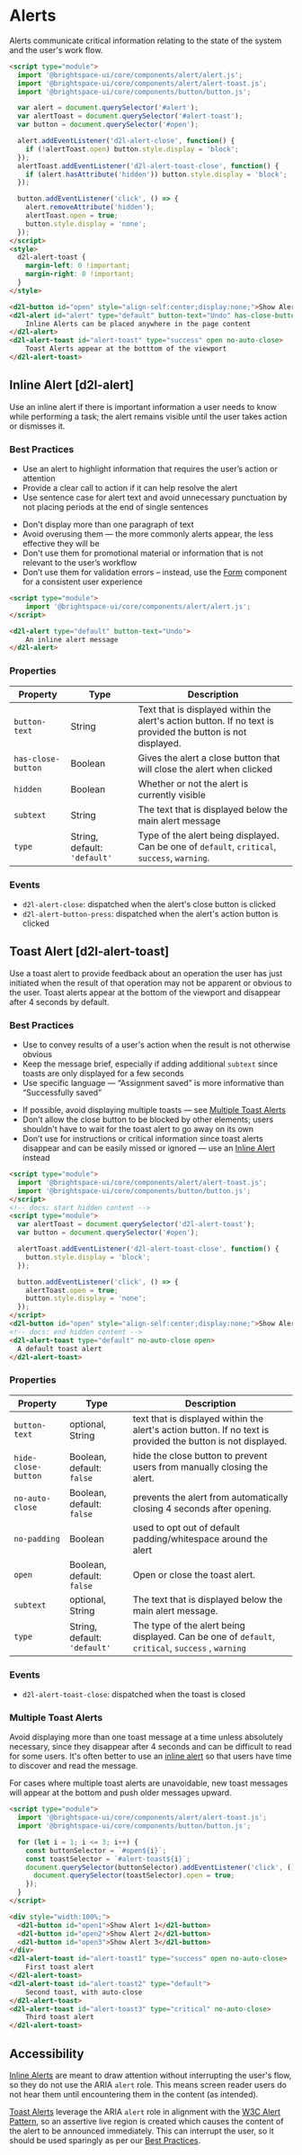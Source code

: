 # Alerts
Alerts communicate critical information relating to the state of the system and the user's work flow.

<!-- docs: demo autoSize:false align:start -->
```html
<script type="module">
  import '@brightspace-ui/core/components/alert/alert.js';
  import '@brightspace-ui/core/components/alert/alert-toast.js';
  import '@brightspace-ui/core/components/button/button.js';

  var alert = document.querySelector('#alert');
  var alertToast = document.querySelector('#alert-toast');
  var button = document.querySelector('#open');

  alert.addEventListener('d2l-alert-close', function() {
    if (!alertToast.open) button.style.display = 'block';
  });
  alertToast.addEventListener('d2l-alert-toast-close', function() {
    if (alert.hasAttribute('hidden')) button.style.display = 'block';
  });

  button.addEventListener('click', () => {
    alert.removeAttribute('hidden');
    alertToast.open = true;
    button.style.display = 'none';
  });
</script>
<style>
  d2l-alert-toast {
    margin-left: 0 !important;
    margin-right: 0 !important;
  }
</style>

<d2l-button id="open" style="align-self:center;display:none;">Show Alerts</d2l-button>
<d2l-alert id="alert" type="default" button-text="Undo" has-close-button>
	Inline Alerts can be placed anywhere in the page content
</d2l-alert>
<d2l-alert-toast id="alert-toast" type="success" open no-auto-close>
	Toast Alerts appear at the botttom of the viewport
</d2l-alert-toast>
```

## Inline Alert [d2l-alert]

Use an inline alert if there is important information a user needs to know while performing a task; the alert remains visible until the user takes action or dismisses it.

### Best Practices

<!-- docs: start best practices -->
<!-- docs: start dos -->
* Use an alert to highlight information that requires the user’s action or attention
* Provide a clear call to action if it can help resolve the alert
* Use sentence case for alert text and avoid unnecessary punctuation by not placing periods at the end of single sentences
<!-- docs: end dos -->

<!-- docs: start donts -->
* Don't display more than one paragraph of text
* Avoid overusing them — the more commonly alerts appear, the less effective they will be
* Don't use them for promotional material or information that is not relevant to the user’s workflow
* Don’t use them for validation errors – instead, use the [Form](../../components/form) component for a consistent user experience
<!-- docs: end donts -->
<!-- docs: end best practices -->

<!-- docs: demo code properties name:d2l-alert sandboxTitle:'Inline Alert' autoSize:false  -->
```html
<script type="module">
	import '@brightspace-ui/core/components/alert/alert.js';
</script>

<d2l-alert type="default" button-text="Undo">
	An inline alert message
</d2l-alert>
```
<!-- docs: start hidden content -->
### Properties

| Property | Type | Description |
|---|---|---|
| `button-text` | String | Text that is displayed within the alert's action button. If no text is provided the button is not displayed. |
| `has-close-button` | Boolean |  Gives the alert a close button that will close the alert when clicked |
| `hidden` | Boolean | Whether or not the alert is currently visible |
| `subtext` | String | The text that is displayed below the main alert message |
| `type` | String, default: `'default'` | Type of the alert being displayed. Can be one of  `default`, `critical`, `success`, `warning`. |

### Events
* `d2l-alert-close`: dispatched when the alert's close button is clicked
* `d2l-alert-button-press`: dispatched when the alert's action button is clicked
<!-- docs: end hidden content -->

## Toast Alert [d2l-alert-toast]

Use a toast alert to provide feedback about an operation the user has just initiated when the result of that operation may not be apparent or obvious to the user. Toast alerts appear at the bottom of the viewport and disappear after 4 seconds by default.

### Best Practices
<!-- docs: start best practices -->
<!-- docs: start dos -->
* Use to convey results of a user's action when the result is not otherwise obvious
* Keep the message brief, especially if adding additional `subtext` since toasts are only displayed for a few seconds
* Use specific language — “Assignment saved” is more informative than “Successfully saved”
<!-- docs: end dos -->
<!-- docs: start donts -->
* If possible, avoid displaying multiple toasts — see [Multiple Toast Alerts](#multiple-toast-alerts)
* Don't allow the close button to be blocked by other elements; users shouldn't have to wait for the toast alert to go away on its own
* Don’t use for instructions or critical information since toast alerts disappear and can be easily missed or ignored — use an [Inline Alert](#d2l-alert) instead
<!-- docs: end donts -->
<!-- docs: end best practices -->


<!-- docs: demo code properties name:d2l-alert-toast sandboxTitle:'Toast Alert' autoSize:false -->
```html
<script type="module">
  import '@brightspace-ui/core/components/alert/alert-toast.js';
  import '@brightspace-ui/core/components/button/button.js';
</script>
<!-- docs: start hidden content -->
<script type="module">
  var alertToast = document.querySelector('d2l-alert-toast');
  var button = document.querySelector('#open');

  alertToast.addEventListener('d2l-alert-toast-close', function() {
    button.style.display = 'block';
  });

  button.addEventListener('click', () => {
    alertToast.open = true;
    button.style.display = 'none';
  });
</script>
<d2l-button id="open" style="align-self:center;display:none;">Show Alert</d2l-button>
<!-- docs: end hidden content -->
<d2l-alert-toast type="default" no-auto-close open>
  A default toast alert
</d2l-alert-toast>
```

<!-- docs: start hidden content -->
### Properties
| Property | Type | Description |
|---|---|---|
|`button-text` | optional, String | text that is displayed within the alert's action button. If no text is provided the button is not displayed.|
|`hide-close-button`| Boolean, default: `false`  | hide the close button to prevent users from manually closing the alert.|
|`no-auto-close`| Boolean, default: `false` | prevents the alert from automatically closing 4 seconds after opening. |
|`no-padding`| Boolean | used to opt out of default padding/whitespace around the alert |
|`open`| Boolean, default: `false` |  Open or close the toast alert. |
|`subtext`| optional, String | The text that is displayed below the main alert message. |
|`type`| String, default: `'default'` | The type of the alert being displayed. Can be one of  `default`, `critical`, `success` , `warning` |

### Events
* `d2l-alert-toast-close`: dispatched when the toast is closed
<!-- docs: end hidden content -->

### Multiple Toast Alerts

Avoid displaying more than one toast message at a time unless absolutely necessary, since they disappear after 4 seconds and can be difficult to read for some users. It's often better to use an [inline alert](#d2l-alert) so that users have time to discover and read the message.

For cases where multiple toast alerts are unavoidable, new toast messages will appear at the bottom and push older messages upward.

<!-- docs: demo autoSize:false align:start size:large -->
```html
<script type="module">
  import '@brightspace-ui/core/components/alert/alert-toast.js';
  import '@brightspace-ui/core/components/button/button.js';

  for (let i = 1; i <= 3; i++) {
    const buttonSelector = `#open${i}`;
    const toastSelector = `#alert-toast${i}`;
    document.querySelector(buttonSelector).addEventListener('click', () => {
      document.querySelector(toastSelector).open = true;
    });
  }
</script>

<div style="width:100%;">
  <d2l-button id="open1">Show Alert 1</d2l-button>
  <d2l-button id="open2">Show Alert 2</d2l-button>
  <d2l-button id="open3">Show Alert 3</d2l-button>
</div>
<d2l-alert-toast id="alert-toast1" type="success" open no-auto-close>
	First toast alert
</d2l-alert-toast>
<d2l-alert-toast id="alert-toast2" type="default">
	Second toast, with auto-close
</d2l-alert-toast>
<d2l-alert-toast id="alert-toast3" type="critical" no-auto-close>
	Third toast alert
</d2l-alert-toast>
```

## Accessibility

[Inline Alerts](#d2l-alert) are meant to draw attention without interrupting the user's flow, so they do not use the ARIA `alert` role. This means screen reader users do not hear them until encountering them in the content (as intended).

[Toast Alerts](#d2l-alert-toast) leverage the ARIA `alert` role in alignment with the [W3C Alert Pattern](https://www.w3.org/WAI/ARIA/apg/patterns/alert/), so an assertive live region is created which causes the content of the alert to be announced immediately. This can interrupt the user, so it should be used sparingly as per our [Best Practices](#best-practices-1).
